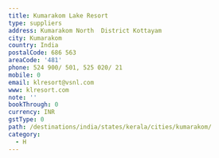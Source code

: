 ```yaml
---
title: Kumarakom Lake Resort
type: suppliers
address: Kumarakom North  District Kottayam
city: Kumarakom
country: India
postalCode: 686 563
areaCode: '481'
phone: 524 900/ 501, 525 020/ 21
mobile: 0
email: klresort@vsnl.com
www: klresort.com
note: ''
bookThrough: 0
currency: INR
gstType: 0
path: /destinations/india/states/kerala/cities/kumarakom/
category:
  - H
---
```


